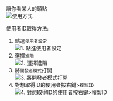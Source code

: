 讓你看某人的頭貼<br>
![使用方式](https://github.com/cow-moomoomoo/docs/raw/main/assets/Screenshot_2021-10-22-18-33-35-666.jpeg)<br>
<div id="get-user-id"></div>

使用者ID取得方法:
1. 點選`使用者設定`<br>![1. 點進使用者設定](https://github.com/cow-moomoomoo/docs/raw/main/assets/Screenshot_2021-10-22-18-34-50-513.jpeg)
2. 選擇`進階`<br>![ 2. 選擇進階](https://github.com/cow-moomoomoo/docs/raw/main/assets/Screenshot_2021-10-22-18-40-11-957.jpeg)
3. 將`開發者模式`打開<br>![3. 將開發者模式打開](https://github.com/cow-moomoomoo/docs/raw/main/assets/Screenshot_2021-10-22-18-42-23-990.jpeg)
4. 對想取得ID的使用者按右鍵>`複製ID`<br>![4. 對想取得ID的使用者按右鍵>複製ID](https://github.com/cow-moomoomoo/docs/raw/main/assets/Screenshot_2021-10-22-18-48-05-841.jpeg)
